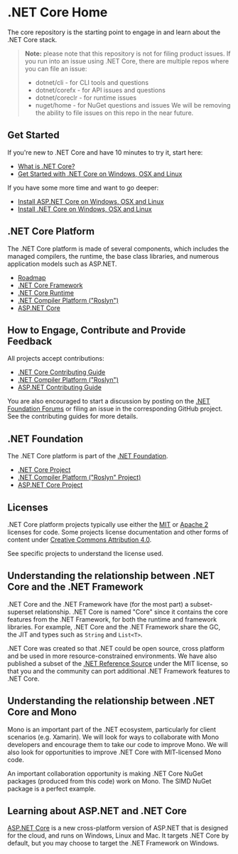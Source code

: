 # .NET Core Home

The core repository is the starting point to engage in and learn about the
.NET Core stack. 

> **Note:** please note that this repository is not for filing product issues.
> If you run into an issue using .NET Core, there are multiple repos where you can 
> file an issue:
> * dotnet/cli - for CLI tools and questions
> * dotnet/corefx - for API issues and questions
> * dotnet/coreclr - for runtime issues
> * nuget/home - for NuGet questions and issues
> We will be removing the ability to file issues on this repo in the near future.

## Get Started

If you're new to .NET Core and have 10 minutes to try it, start here: 
- [What is .NET Core?](http://dotnet.github.io/about/)
- [Get Started with .NET Core on Windows, OSX and Linux](https://www.microsoft.com/net/core)

If you have some more time and want to go deeper:
- [Install ASP.NET Core on Windows, OSX and Linux](https://github.com/aspnet/home)
- [Install .NET Core on Windows, OSX and Linux](https://github.com/dotnet/coreclr#get-net-core)

## .NET Core Platform

The .NET Core platform is made of several components, which includes the
managed compilers, the runtime, the base class libraries, and numerous application models such as
ASP.NET.

* [Roadmap](roadmap.md)
* [.NET Core Framework](https://github.com/dotnet/corefx)
* [.NET Core Runtime](https://github.com/dotnet/coreclr)
* [.NET Compiler Platform ("Roslyn")](https://github.com/dotnet/roslyn)
* [ASP.NET Core](https://github.com/aspnet/home)

## How to Engage, Contribute and Provide Feedback

All projects accept contributions:

* [.NET Core Contributing Guide](https://github.com/dotnet/corefx/blob/master/Documentation/project-docs/contributing.md)
* [.NET Compiler Platform ("Roslyn")](https://github.com/dotnet/roslyn/wiki/Contributing-Code)
* [ASP.NET Contributing Guide](https://github.com/aspnet/Home/blob/master/CONTRIBUTING.md)

You are also encouraged to start a discussion by posting on the
[.NET Foundation Forums](http://forums.dotnetfoundation.org/) or filing an
issue in the corresponding GitHub project. See the contributing guides for more
details.

## .NET Foundation

The .NET Core platform is part of the [.NET Foundation](http://www.dotnetfoundation.org/projects).

* [.NET Core Project](http://www.dotnetfoundation.org/netcore)
* [.NET Compiler Platform ("Roslyn" Project)](http://www.dotnetfoundation.org/dotnet-compiler-platform)
* [ASP.NET Core Project](http://www.dotnetfoundation.org/aspnet-core)

## Licenses

.NET Core platform projects typically use either the [MIT](LICENSE) or
[Apache 2](http://www.apache.org/licenses/LICENSE-2.0) licenses for code.
Some projects license documentation and other forms of content under
[Creative Commons Attribution 4.0](http://creativecommons.org/licenses/by/4.0/).

See specific projects to understand the license used.

## Understanding the relationship between .NET Core and the .NET Framework

.NET Core and the .NET Framework have (for the most part) a subset-superset
relationship. .NET Core is named "Core" since it contains the core features from
the .NET Framework, for both the runtime and framework libraries. For example,
.NET Core and the .NET Framework share the GC, the JIT and types such as
`String` and `List<T>`.

.NET Core was created so that .NET could be open source, cross platform and be
used in more resource-constrained environments. We have also published a subset
of the [.NET Reference Source](https://github.com/Microsoft/referencesource)
under the MIT license, so that you and the community can port additional .NET
Framework features to .NET Core.

## Understanding the relationship between .NET Core and Mono

Mono is an important part of the .NET ecosystem, particularly for client
scenarios (e.g. Xamarin). We will look for ways to collaborate with Mono
developers and encourage them to take our code to improve Mono. We will also
look for opportunities to improve .NET Core with MIT-licensed Mono code.

An important collaboration opportunity is making .NET Core NuGet packages
(produced from this code) work on Mono. The SIMD NuGet package is a perfect
example.

## Learning about ASP.NET and .NET Core

[ASP.NET Core](https://github.com/aspnet/home) is a new cross-platform version of
ASP.NET that is designed for the cloud, and runs on Windows, Linux and Mac. It
targets .NET Core by default, but you may choose to target the .NET Framework on
Windows.
